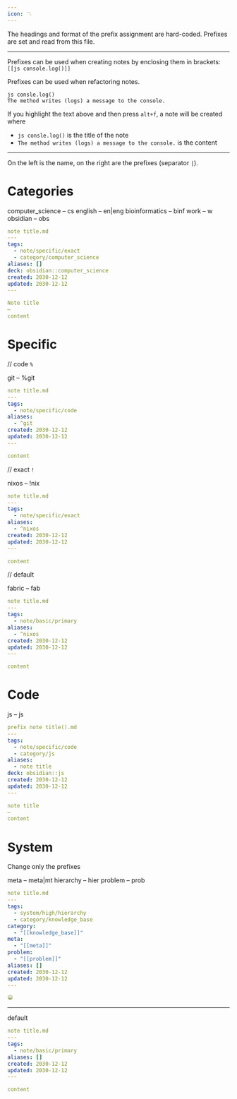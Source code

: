 ```yaml
---
icon: 〽️
---
```


The headings and format of the prefix assignment are hard-coded. Prefixes are set and read from this file.
___

Prefixes can be used when creating notes by enclosing them in brackets:
`[[js console.log()]]`

Prefixes can be used when refactoring notes.
```
js consle.log()
The method writes (logs) a message to the console.
```
If you highlight the text above and then press `alt+f`, a note will be created where
- `js consle.log()` is the title of the note
- `The method writes (logs) a message to the console.` is the content

___

On the left is the name, on the right are the prefixes (separator `|`).

# Categories

computer_science – cs
english – en|eng
bioinformatics – binf
work – w
obsidian – obs


```yaml
note title.md
---
tags:
  - note/specific/exact
  - category/computer_science
aliases: []
deck: obsidian::computer_science
created: 2030-12-12
updated: 2030-12-12
---

Note title
—
content
```

# Specific

// code `%`

git – %git

```yaml
note title.md
---
tags:
  - note/specific/code
aliases:
  - ^git
created: 2030-12-12
updated: 2030-12-12
---

content
```

// exact `!`

nixos – !nix

```yaml
note title.md
---
tags:
  - note/specific/exact
aliases:
  - ^nixos
created: 2030-12-12
updated: 2030-12-12
---

content
```

// default

fabric – fab

```yaml
note title.md
---
tags:
  - note/basic/primary
aliases:
  - ^nixos
created: 2030-12-12
updated: 2030-12-12
---

content
```

# Code

js – js

```yaml
prefix note title().md
---
tags:
  - note/specific/code
  - category/js
aliases:
  - note title
deck: obsidian::js
created: 2030-12-12
updated: 2030-12-12
---

note title
—
content
```

# System

Change only the prefixes

meta – meta|mt
hierarchy – hier
problem – prob

```yaml
note title.md
---
tags:
  - system/high/hierarchy
  - category/knowledge_base
category:
  - "[[knowledge_base]]"
meta:
  - "[[meta]]"
problem:
  - "[[problem]]"
aliases: []
created: 2030-12-12
updated: 2030-12-12
---

😀
```

___

default
```yaml
note title.md
---
tags:
  - note/basic/primary
aliases: []
created: 2030-12-12
updated: 2030-12-12
---

content
```

